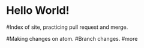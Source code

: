 # Hello World!

#Index of site, practicing pull request and merge.

#Making changes on atom.
#Branch changes.
#more
